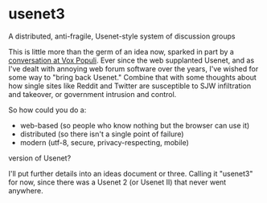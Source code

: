 # usenet3
A distributed, anti-fragile, Usenet-style system of discussion groups

This is little more than the germ of an idea now, sparked in part by a <a href="http://voxday.blogspot.com/2015/07/the-joke-aint-over.html?showComment=1438158119022#c674289039328636358">conversation at Vox Populi</a>.  Ever since the web supplanted Usenet, and as I've dealt with annoying web forum software over the years, I've wished for some way to "bring back Usenet."  Combine that with some thoughts about how single sites like Reddit and Twitter are susceptible to SJW infiltration and takeover, or government intrusion and control.

So how could you do a:

- web-based (so people who know nothing but the browser can use it)
- distributed (so there isn't a single point of failure)
- modern (utf-8, secure, privacy-respecting, mobile)

version of Usenet?

I'll put further details into an ideas document or three.  Calling it "usenet3" for now, since there was a Usenet 2 (or Usenet II) that never went anywhere.
